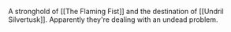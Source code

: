 A stronghold of [[The Flaming Fist]] and the destination of [[Undril Silvertusk]]. Apparently they're dealing with an undead problem.

